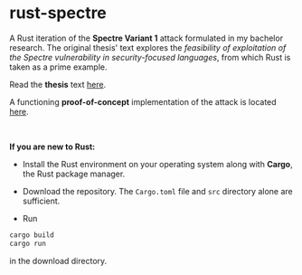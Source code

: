 # rust-spectre
A Rust iteration of the **Spectre Variant 1** attack formulated in my bachelor research. The original thesis' text explores the *feasibility of exploitation of the Spectre vulnerability in security-focused languages*, from which Rust is taken as a prime example.

Read the **thesis** text [here](./thesis.pdf).

A functioning **proof-of-concept** implementation of the attack is located [here](./src/main.rs).

&nbsp;
&nbsp;

**If you are new to Rust:**

* Install the Rust environment on your operating system along with **Cargo**, the Rust package manager.

* Download the repository. The `Cargo.toml` file and `src` directory alone are sufficient.

* Run
```bash
cargo build
cargo run
```
in the download directory.
